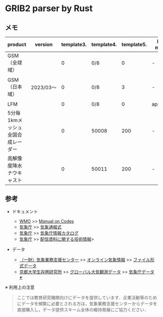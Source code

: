 # GRIB2 parser by Rust

## メモ

|  product  |  version |  template3.  |  template4.  |  template5.  |  Bit map  | template7.  | Packing  |
| ---- | ----  | ---- | ---- | ---- | ---- | ---- | ---- |
|  GSM（全球域）  |      |  0  |  0/8  |  0  |  -   | 0  | simple  |
|  GSM（日本域）  |  2023/03〜    |  0  |  0/8  |  3  |  -   | 3  | complex packing and spatial differencing  |
|  LFM  |      |  0  |  0/8  |  0  |  applied   | 0  | simple  |
|  5分毎1kmメッシュ全国合成レーダー  |      |  0  |  50008  |  200  |  -  | 200  | run length  |
|  高解像度降水ナウキャスト  |      |  0  |  50011  |  200  |  -  | 200  | run length  |

## 参考

- ドキュメント
  - [WMO](https://public.wmo.int/) >> [Manual on Codes](https://library.wmo.int/index.php?lvl=notice_display&id=10684#.ZEsjTOxBz0p)
  - [気象庁](https://www.jma.go.jp/jma/index.html) >> [気象通報式](https://www.jma.go.jp/jma/kishou/books/tsuhoshiki/tsuhoshiki.html)
  - [気象庁](https://www.jma.go.jp/jma/index.html) >> [気象庁情報カタログ](https://www.data.jma.go.jp/add/suishin/catalogue/catalogue.html)
  - [気象庁](https://www.jma.go.jp/jma/index.html) >> [配信資料に関する技術情報](htt<https://www.data.jma.go.jp/add/suishin/cgi-bin/jyouhou/jyouhou.cgi)>

- データ
  - [（一財）気象業務支援センター](http://www.jmbsc.or.jp/jp/index.html) >> [オンライン気象情報](http://www.jmbsc.or.jp/jp/index.html#gaiyou-online) >> [ファイル形式データ](http://www.jmbsc.or.jp/jp/online/f-online0.html)
  - [京都大学生存圏研究所](http://database.rish.kyoto-u.ac.jp/) >> [グローバル大気観測データ](http://database.rish.kyoto-u.ac.jp/arch/glob-atmos/) >> [気象庁データ ※](http://database.rish.kyoto-u.ac.jp/arch/jmadata/gpv-original.html)

※ 利用上の注意
> ここでは教育研究機関向けにデータを提供しています．企業活動等のためにデータを頻繁に必要とされる方は，気象業務支援センターからデータを直接購入し，データ提供スキーム全体の維持発展にご協力ください．
